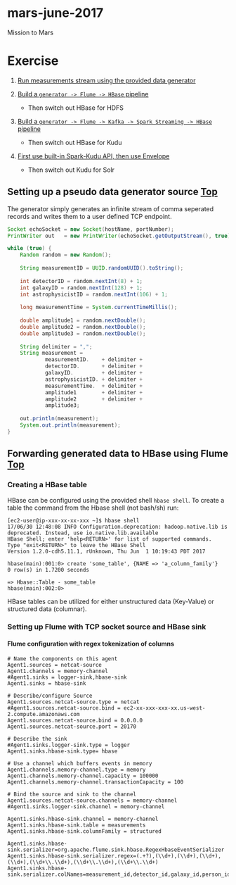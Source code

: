 # mars-june-2017
Mission to Mars


# <a name="top"></a> Exercise

1. [Run measurements stream using the provided data generator](#s1)

2. [Build a `generator -> Flume -> HBase` pipeline](#s2)
    * Then switch out HBase for HDFS

3. [Build a `generator -> Flume -> Kafka -> Spark Streaming -> HBase` pipeline](#s3)
    * Then switch out HBase for Kudu

4. [First use built-in Spark-Kudu API, then use Envelope](#s4)
    * Then switch out Kudu for Solr



## <a name="s1"></a> Setting up a pseudo data generator source [Top](#top)

The generator simply generates an infinite stream of comma seperated records and writes them to a user defined TCP endpoint.

```java
Socket echoSocket = new Socket(hostName, portNumber);
PrintWriter out   = new PrintWriter(echoSocket.getOutputStream(), true);

while (true) {
    Random random = new Random();
    
    String measurementID = UUID.randomUUID().toString();
    
    int detectorID = random.nextInt(8) + 1;
    int galaxyID = random.nextInt(128) + 1;
    int astrophysicistID = random.nextInt(106) + 1;
    
    long measurementTime = System.currentTimeMillis();
    
    double amplitude1 = random.nextDouble();
    double amplitude2 = random.nextDouble();
    double amplitude3 = random.nextDouble();
    
    String delimiter = ",";
    String measurement = 
    		measurementID.    + delimiter + 
    		detectorID.       + delimiter + 
    		galaxyID.         + delimiter + 
    		astrophysicistID. + delimiter + 
    		measurementTime.  + delimiter +
    		amplitude1        + delimiter + 
    		amplitude2        + delimiter + 
    		amplitude3;
    
    out.println(measurement);
    System.out.println(measurement);
}
```

## <a name="s2"></a> Forwarding generated data to HBase using Flume [Top](#top)

### Creating a HBase table

HBase can be configured using the provided shell `hbase shell`. To create a table the command from the Hbase shell (not bash/sh) run:
```
[ec2-user@ip-xxx-xx-xx-xxx ~]$ hbase shell
17/06/30 12:48:08 INFO Configuration.deprecation: hadoop.native.lib is deprecated. Instead, use io.native.lib.available
HBase Shell; enter 'help<RETURN>' for list of supported commands.
Type "exit<RETURN>" to leave the HBase Shell
Version 1.2.0-cdh5.11.1, rUnknown, Thu Jun  1 10:19:43 PDT 2017

hbase(main):001:0> create 'some_table', {NAME => 'a_column_family'}
0 row(s) in 1.7200 seconds

=> Hbase::Table - some_table
hbase(main):002:0> 
```

HBase tables can be utilized for either unstructured data (Key-Value) or structured data (columnar).

### Setting up Flume with TCP socket source and HBase sink

#### Flume configuration with regex tokenization of columns
```
# Name the components on this agent 
Agent1.sources = netcat-source  
Agent1.channels = memory-channel
#Agent1.sinks = logger-sink,hbase-sink
Agent1.sinks = hbase-sink

# Describe/configure Source
Agent1.sources.netcat-source.type = netcat
#Agent1.sources.netcat-source.bind = ec2-xx-xxx-xxx-xx.us-west-2.compute.amazonaws.com
Agent1.sources.netcat-source.bind = 0.0.0.0
Agent1.sources.netcat-source.port = 20170

# Describe the sink
#Agent1.sinks.logger-sink.type = logger
Agent1.sinks.hbase-sink.type= hbase

# Use a channel which buffers events in memory
Agent1.channels.memory-channel.type = memory
Agent1.channels.memory-channel.capacity = 100000
Agent1.channels.memory-channel.transactionCapacity = 100

# Bind the source and sink to the channel
Agent1.sources.netcat-source.channels = memory-channel
#Agent1.sinks.logger-sink.channel = memory-channel

Agent1.sinks.hbase-sink.channel = memory-channel
Agent1.sinks.hbase-sink.table = measurements
Agent1.sinks.hbase-sink.columnFamily = structured

Agent1.sinks.hbase-sink.serializer=org.apache.flume.sink.hbase.RegexHbaseEventSerializer
Agent1.sinks.hbase-sink.serializer.regex=(.+?),(\\d+),(\\d+),(\\d+),(\\d+),(\\d+\\.\\d+),(\\d+\\.\\d+),(\\d+\\.\\d+)
Agent1.sinks.hbase-sink.serializer.colNames=measurement_id,detector_id,galaxy_id,person_id,measurement_time,amp_1,amp_2,amp_3
```

